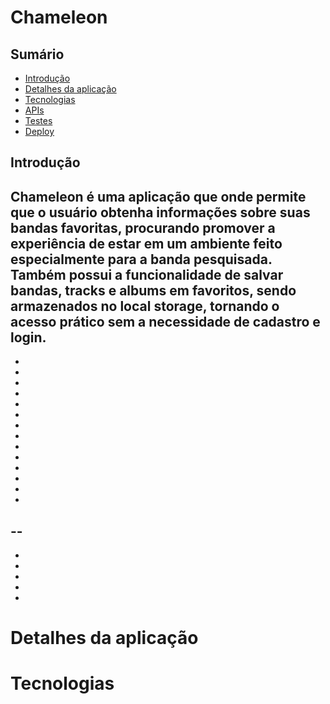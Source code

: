 # Chameleon

## Sumário

- [Introdução](#introdução)
- [Detalhes da aplicação](#Detalhes-da-aplicação)
- [Tecnologias](#tecnologias)
- [APIs](#apis)
- [Testes](#testes)
- [Deploy](#deploy)

## Introdução

Chameleon é uma aplicação que onde permite que o usuário obtenha informações sobre suas bandas favoritas, procurando promover a experiência de estar em um ambiente feito especialmente para a banda pesquisada. Também possui a funcionalidade de salvar bandas, tracks e albums em favoritos, sendo armazenados no local storage, tornando o acesso prático sem a necessidade de cadastro e login.
-
-
-
-
-
-
-
-
-
-
-
-
-
-
-
--
--
-
-
-
-
-

# Detalhes da aplicação

# Tecnologias